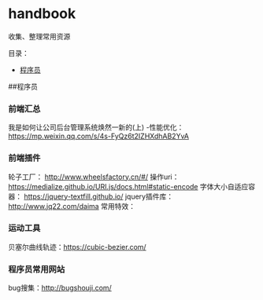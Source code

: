 # handbook
收集、整理常用资源

目录：
- [程序员](#程序员)

##程序员

### 前端汇总
我是如何让公司后台管理系统焕然一新的(上) -性能优化：https://mp.weixin.qq.com/s/4s-FyQz6t2IZHXdhAB2YvA

### 前端插件
轮子工厂：
http://www.wheelsfactory.cn/#/
操作uri：
https://medialize.github.io/URI.js/docs.html#static-encode
字体大小自适应容器：
https://jquery-textfill.github.io/
jquery插件库：
http://www.jq22.com/daima
常用特效：

### 运动工具
贝塞尔曲线轨迹：https://cubic-bezier.com/

### 程序员常用网站
bug搜集：http://bugshouji.com/

